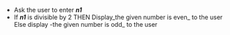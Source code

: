 - Ask the user to enter **_n1_**
- If **_n1_** is divisible by 2 THEN
     Display_the given number is even_ to the user
  Else display -the given number is odd_ to the user

